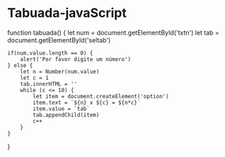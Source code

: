# Tabuada-javaScript


function tabuada() {
    let num = document.getElementById('txtn')
    let tab = document.getElementById('seltab')

    if(num.value.length == 0) {
        alert('Por favor digite um número')
    } else {
        let n = Number(num.value)
        let c = 1
        tab.innerHTML = ''
        while (c <= 10) {
            let item = document.createElement('option')
            item.text = `${n} x ${c} = ${n*c}`
            item.value = `tab`
            tab.appendChild(item)
            c++
        }
    }
}
